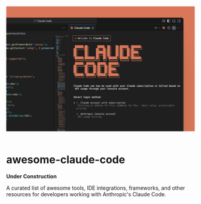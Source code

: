 <p align="center">
  <br />
  <img src="./Claude Code Logo.webp" alt="Claude Code">
  <br />
  <br />
</p>

# awesome-claude-code

**Under Construction**

A curated list of awesome tools, IDE integrations, frameworks, and other resources for developers working with Anthropic's Claude Code. 
